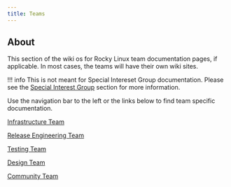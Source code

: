 ```yaml
---
title: Teams
---
```


## About

This section of the wiki os for Rocky Linux team documentation pages, if
applicable. In most cases, the teams will have their own wiki sites.

!!! info
    This is not meant for Special Intereset Group documentation. Please
    see the [Special Interest Group](../special_interest_groups/index.md)
    section for more information.

Use the navigation bar to the left or the links below to find team specific
documentation.

[Infrastructure Team](infrastructure/index.md)

[Release Engineering Team](release_engineering/index.md)

[Testing Team](testing/index.md)

[Design Team](design/index.md)

[Community Team](community/index.md)
